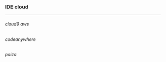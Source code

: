 ### IDE cloud
---

###### cloud9 aws



###### codeanywhere


###### paiza




```
```

```
```

```
```


